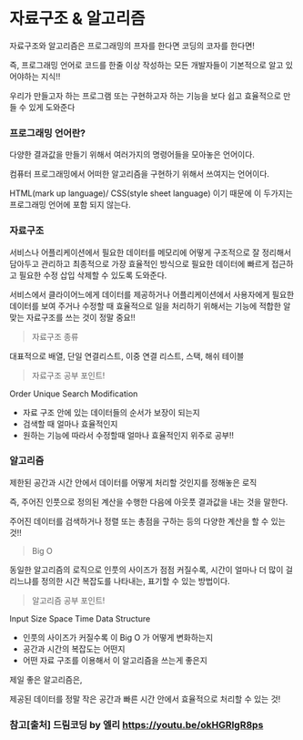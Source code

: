 # 자료구조 & 알고리즘

자료구조와 알고리즘은 프로그래밍의 프자를 한다면 코딩의 코자를 한다면!

즉, 프로그래밍 언어로 코드를 한줄 이상 작성하는 모든 개발자들이 기본적으로 알고 있어야하는 지식!!

우리가 만들고자 하는 프로그램 또는 구현하고자 하는 기능을 보다  쉽고 효율적으로 만들 수 있게 도와준다

### 프로그래밍 언어란? 

다양한 결과값을 만들기 위해서 여러가지의 명령어들을 모아놓은 언어이다.

컴퓨터 프로그래밍에서 어떠한 알고리즘을 구현하기 위해서 쓰여지는 언어이다.

HTML(mark up language)/ CSS(style sheet language) 이기 때문에 이 두가지는 프로그래밍 언어에 포함 되지 않는다.

### 자료구조

서비스나 어플리케이션에서 필요한 데이터를 메모리에 어떻게 구조적으로 잘 정리해서 담아두고 관리하고 최종적으로 가장 효율적인 방식으로 필요한 데이터에 빠르게 접근하고 필요한 수정 삽입 삭제할 수 있도록 도와준다.

서비스에서 클라이어느에게 데이터를 제공하거나 어플리케이션에서 사용자에게  필요한 데이터를 보여 주거나 수정할 때 효율적으로 일을 처리하기 위해서는 기능에 적합한 알맞는 자료구조를 쓰는 것이 정말 중요!!

> 자료구조 종류

대표적으로 배열, 단일 연결리스트, 이중 연결 리스트, 스택, 해쉬 테이블 

> 자료구조 공부 포인트!

Order Unique Search Modification

- 자료 구조 안에 있는 데이터들의 순서가 보장이 되는지
- 검색할 때 얼마나 효율적인지
- 원하는 기능에 따라서 수정할때 얼마나 효율적인지 위주로 공부!!

### 알고리즘

제한된 공간과 시간 안에서 데이터를 어떻게 처리할 것인지를 정해놓은 로직

즉, 주어진 인풋으로 정의된 계산을 수행한 다음에 아웃풋 결과값을 내는 것을 말한다.

주어진 데이터를 검색하거나 정렬 또는 총점을 구하는 등의 다양한 계산을 할 수 있는 것!!

> Big O

동일한 알고리즘의 로직으로 인풋의 사이즈가 점점  커질수록, 시간이 얼마나 더 많이 걸리느냐를 정의한 시간 복잡도를 나타내는, 표기할 수 있는 방법이다.

> 알고리즘 공부 포인트!

Input Size Space Time Data Structure

- 인풋의 사이즈가 커질수록 이 Big O 가 어떻게 변화하는지
- 공간과 시간의 복잡도는 어떤지
- 어떤 자료 구조를 이용해서 이 알고리즘을 쓰는게 좋은지

제일 좋은 알고리즘은,

제공된 데이터를 정말 작은 공간과 빠른 시간 안에서 효율적으로 처리할 수 있는 것!


### 참고[출처] 드림코딩 by 엘리 https://youtu.be/okHGRlgR8ps
